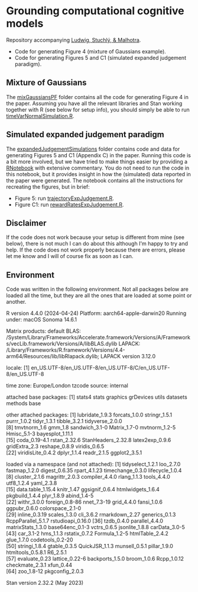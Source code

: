 # Grounding computational cognitive models

Repository accompanying [Ludwig, Stuchlý, & Malhotra](https://osf.io/preprints/psyarxiv/vur6t). 

- Code for generating Figure 4 (mixture of Gaussians example).
- Code for generating Figures 5 and C1 (simulated expanded judgement paradigm).

## Mixture of Gaussians

The [mixGaussiansPF](https://github.com/CasLudwig/Grounding-computational-cognitive-models/tree/main/mixGaussiansPF) folder contains all the code for generating Figure 4 in the paper. Assuming you have all the relevant libraries and Stan working together with R (see below for setup info), you should simply be able to run [timeVarNormalSimulation.R](https://github.com/CasLudwig/Grounding-computational-cognitive-models/blob/main/mixGaussiansPF/timeVarNormalSimulation.R). 

## Simulated expanded judgement paradigm

The [expandedJudgementSimulations](https://github.com/CasLudwig/Grounding-computational-cognitive-models/tree/main/expandedJudgementSimulations) folder contains code and data for generating Figures 5 and C1 (Appendix C) in the paper. Running this code is a bit more involved, but we have tried to make things easier by providing a [RNotebook](https://github.com/CasLudwig/Grounding-computational-cognitive-models/blob/main/expandedJudgementSimulations/simulateExpJudgementData.Rmd) with extensive commentary. You do not need to run the code in this notebook, but it provides insight in how the (simulated) data reported in the paper were generated. The notebook contains all the instructions for recreating the figures, but in brief:

- Figure 5: run [trajectoryExpJudgement.R](https://github.com/CasLudwig/Grounding-computational-cognitive-models/blob/main/expandedJudgementSimulations/trajectoryExpJudgement.R).
- Figure C1: run [rewardRatesExpJudgement.R](https://github.com/CasLudwig/Grounding-computational-cognitive-models/blob/main/expandedJudgementSimulations/rewardRatesExpJudgement.R).

## Disclaimer

If the code does not work because your setup is different from mine (see below), there is not much I can do about this although I'm happy to try and help. If the code does not work properly because there are errors, please let me know and I will of course fix as soon as I can.

## Environment

Code was written in the following environment. Not all packages below are loaded all the time, but they are all the ones that are loaded at some point or another.

R version 4.4.0 (2024-04-24)
Platform: aarch64-apple-darwin20
Running under: macOS Sonoma 14.6.1

Matrix products: default
BLAS:   /System/Library/Frameworks/Accelerate.framework/Versions/A/Frameworks/vecLib.framework/Versions/A/libBLAS.dylib 
LAPACK: /Library/Frameworks/R.framework/Versions/4.4-arm64/Resources/lib/libRlapack.dylib;  LAPACK version 3.12.0

locale:
[1] en_US.UTF-8/en_US.UTF-8/en_US.UTF-8/C/en_US.UTF-8/en_US.UTF-8

time zone: Europe/London
tzcode source: internal

attached base packages:
[1] stats4    stats     graphics  grDevices utils     datasets  methods   base     

other attached packages:
 [1] lubridate_1.9.3    forcats_1.0.0      stringr_1.5.1      purrr_1.0.2        tidyr_1.3.1        tibble_3.2.1       tidyverse_2.0.0   
 [8] tmvtnorm_1.6       gmm_1.8            sandwich_3.1-0     Matrix_1.7-0       mvtnorm_1.2-5      Hmisc_5.1-3        bayesplot_1.11.1  
[15] coda_0.19-4.1      rstan_2.32.6       StanHeaders_2.32.8 latex2exp_0.9.6    gridExtra_2.3      reshape_0.8.9      viridis_0.6.5     
[22] viridisLite_0.4.2  dplyr_1.1.4        readr_2.1.5        ggplot2_3.5.1     

loaded via a namespace (and not attached):
 [1] tidyselect_1.2.1   loo_2.7.0          fastmap_1.2.0      digest_0.6.35      rpart_4.1.23       timechange_0.3.0   lifecycle_1.0.4   
 [8] cluster_2.1.6      magrittr_2.0.3     compiler_4.4.0     rlang_1.1.3        tools_4.4.0        utf8_1.2.4         yaml_2.3.8        
[15] data.table_1.15.4  knitr_1.47         ggsignif_0.6.4     htmlwidgets_1.6.4  pkgbuild_1.4.4     plyr_1.8.9         abind_1.4-5       
[22] withr_3.0.0        foreign_0.8-86     nnet_7.3-19        grid_4.4.0         fansi_1.0.6        ggpubr_0.6.0       colorspace_2.1-0  
[29] inline_0.3.19      scales_1.3.0       cli_3.6.2          rmarkdown_2.27     generics_0.1.3     RcppParallel_5.1.7 rstudioapi_0.16.0 
[36] tzdb_0.4.0         parallel_4.4.0     matrixStats_1.3.0  base64enc_0.1-3    vctrs_0.6.5        jsonlite_1.8.8     carData_3.0-5     
[43] car_3.1-2          hms_1.1.3          rstatix_0.7.2      Formula_1.2-5      htmlTable_2.4.2    glue_1.7.0         codetools_0.2-20  
[50] stringi_1.8.4      gtable_0.3.5       QuickJSR_1.1.3     munsell_0.5.1      pillar_1.9.0       htmltools_0.5.8.1  R6_2.5.1          
[57] evaluate_0.23      lattice_0.22-6     backports_1.5.0    broom_1.0.6        Rcpp_1.0.12        checkmate_2.3.1    xfun_0.44         
[64] zoo_1.8-12         pkgconfig_2.0.3

Stan version 2.32.2 (May 2023)
